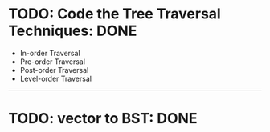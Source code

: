 <!-- @format -->

# TODO: Code the Tree Traversal Techniques: DONE

- In-order Traversal
- Pre-order Traversal
- Post-order Traversal
- Level-order Traversal

---

# TODO: vector to BST: DONE
